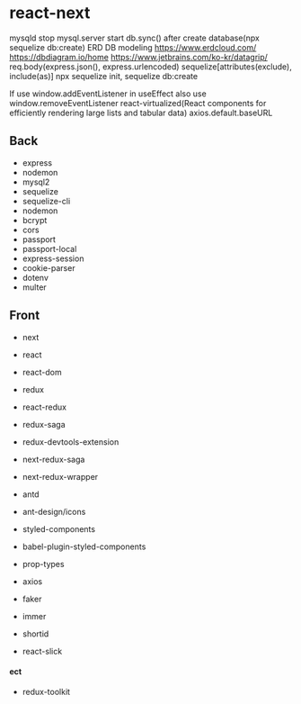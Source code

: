 # react-next

mysqld stop
mysql.server start
db.sync() after create database(npx sequelize db:create)
ERD DB modeling https://www.erdcloud.com/ https://dbdiagram.io/home https://www.jetbrains.com/ko-kr/datagrip/
req.body(express.json(), express.urlencoded)
sequelize[attributes(exclude), include(as)]
npx sequelize init, sequelize db:create

If use window.addEventListener in useEffect also use window.removeEventListener
react-virtualized(React components for efficiently rendering large lists and tabular data)
axios.default.baseURL

## Back

- express
- nodemon
- mysql2
- sequelize
- sequelize-cli
- nodemon
- bcrypt
- cors
- passport
- passport-local
- express-session
- cookie-parser
- dotenv
- multer

## Front

- next
- react
- react-dom

- redux
- react-redux
- redux-saga
- redux-devtools-extension
- next-redux-saga
- next-redux-wrapper

- antd
- ant-design/icons
- styled-components
- babel-plugin-styled-components

- prop-types
- axios
- faker
- immer
- shortid
- react-slick

#### ect

- redux-toolkit
